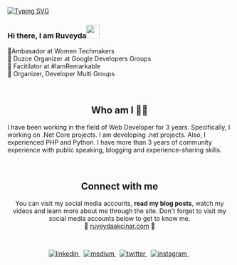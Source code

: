 <a href="https://git.io/typing-svg"><img src="https://readme-typing-svg.demolab.com?font=Fira+Code&pause=1000&random=false&width=435&lines=I+am+Ruveyda+Hilal+Ak%C3%A7%C4%B1nar;I+am+a+QA+Enginer" alt="Typing SVG" /></a>

### Hi there, I am Ruveyda<img src="https://user-images.githubusercontent.com/42378118/110234147-e3259600-7f4e-11eb-95be-0c4047144dea.gif" width="30">
💙Ambasador at Women Techmakers <br>
🧡 Duzce Organizer at Google Developers Groups <br>
💚 Facitilator at #IamRemarkable <br>
🤍 Organizer, Developer Multi Groups 

<p align="center">
<br>

<h2 align="center">
Who am I 💁‍♀️
</h2>
I have been working in the field of Web Developer for 3 years. Specifically, I working on .Net Core projects. I am developing .net projects. Also, I experienced PHP and Python. I have more than 3 years of community experience with public speaking, blogging and experience-sharing skills. 
</p>
<center>
<br>

<h2 align="center">
Connect with me 
</h2>
<p align="center">
  You can visit my social media accounts, <b>read my blog posts</b>, watch my videos and learn more about me through the site. Don't forget to visit my social media accounts below to get to know me. <br>
📌 <a href="http://ruveydaakcinar.com.tr/">ruveydaakcinar.com</a> 📌

</p>  
<br>

<p align="center">
<a href="https://www.linkedin.com/in/ruveydahilalakcinar/" target="_blank">
<img src=https://img.shields.io/badge/linkedin-%231E77B5.svg?&style=for-the-badge&logo=linkedin&logoColor=white alt=linkedin style="margin-bottom: 5px;" />
</a> &nbsp;
<a href="https://www.medium.com/ruveydaakcinar/?hl=tr" target="_blank">
<img src=https://img.shields.io/badge/medium-%23000000.svg?&style=for-the-badge&logo=medium&logoColor=green alt=medium style="margin-bottom: 5px;" />
</a> &nbsp;
<a href="https://twitter.com/ruveydaakcinar" target="_blank">
<img src=https://img.shields.io/badge/twitter-%2300acee.svg?&style=for-the-badge&logo=twitter&logoColor=white alt=twitter style="margin-bottom: 5px;" />
</a> &nbsp;
<a href="https://www.instagram.com/ruveydaakcinar" target="_blank">
<img src=https://img.shields.io/badge/instagram-%23000000.svg?&style=for-the-badge&logo=instagram&logoColor=red alt=instagram style="margin-bottom: 5px;" />
</a> &nbsp;

</p>  
  
</div>  
